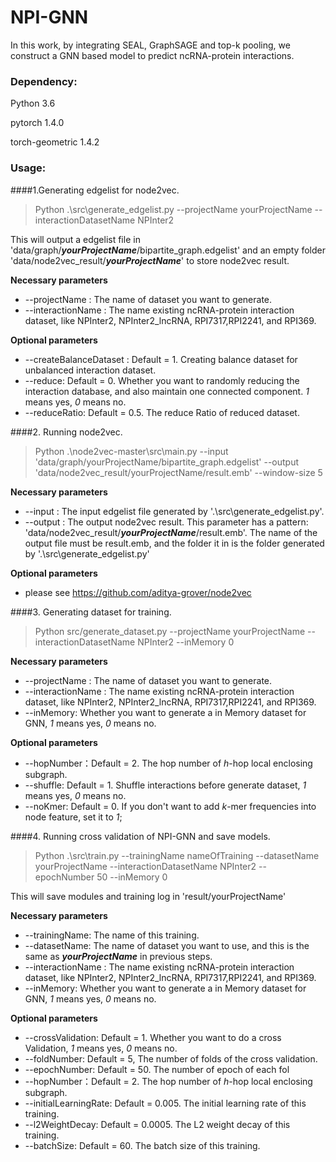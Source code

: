 # NPI-GNN
In this work, by integrating SEAL, GraphSAGE and top-k pooling, we construct a GNN based model to predict ncRNA-protein interactions.

### Dependency:
Python 3.6

pytorch 1.4.0

torch-geometric 1.4.2

### Usage:
####1.Generating edgelist for node2vec.
>Python .\src\generate_edgelist.py --projectName yourProjectName --interactionDatasetName NPInter2 

This will output a edgelist file in 'data/graph/***yourProjectName***/bipartite_graph.edgelist' and an empty folder 'data/node2vec_result/***yourProjectName***' to store node2vec result.

**Necessary parameters**
* --projectName : The name of dataset you want to generate.
* --interactionName : The name existing ncRNA-protein interaction dataset, like NPInter2, NPInter2_lncRNA, RPI7317,RPI2241, and RPI369.

**Optional parameters**
* --createBalanceDataset : Default = 1. Creating balance dataset for unbalanced interaction dataset.
* --reduce: Default = 0. Whether you want to randomly reducing the interaction database, and also maintain one connected component. *1* means yes, *0* means no.
* --reduceRatio: Default = 0.5. The reduce Ratio of reduced dataset.

####2. Running node2vec.
>Python .\node2vec-master\src\main.py --input 'data/graph/yourProjectName/bipartite_graph.edgelist' --output 'data/node2vec_result/yourProjectName/result.emb' --window-size 5

**Necessary parameters**
* --input : The input edgelist file generated by '.\src\generate_edgelist.py'.
* --output : The output node2vec result. This parameter has a pattern: 'data/node2vec_result/***yourProjectName***/result.emb'. 
The name of the output file must be result.emb, and the folder it in is the folder generated by '.\src\generate_edgelist.py'

**Optional parameters**

* please see <https://github.com/aditya-grover/node2vec>

####3. Generating dataset for training.
>Python src/generate_dataset.py --projectName yourProjectName --interactionDatasetName NPInter2 --inMemory 0

**Necessary parameters**
* --projectName : The name of dataset you want to generate.
* --interactionName : The name existing ncRNA-protein interaction dataset, like NPInter2, NPInter2_lncRNA, RPI7317,RPI2241, and RPI369.
* --inMemory: Whether you want to generate a in Memory dataset for GNN, *1* means yes, *0* means no.

**Optional parameters**
* --hopNumber：Default = 2. The hop number of *h*-hop local enclosing subgraph.
* --shuffle: Default = 1. Shuffle interactions before generate dataset, *1* means yes, *0* means no.
* --noKmer: Default = 0. If you don't want to add *k*-mer frequencies into node feature, set it to *1*;

####4. Running cross validation of NPI-GNN  and save models.
>Python .\src\train.py --trainingName nameOfTraining --datasetName yourProjectName --interactionDatasetName NPInter2 --epochNumber 50 --inMemory 0

This will save modules and training log in 'result/yourProjectName'

**Necessary parameters**
* --trainingName: The name of this training.
* --datasetName: The name of dataset you want to use, and this is the same as ***yourProjectName*** in previous steps.
* --interactionName : The name existing ncRNA-protein interaction dataset, like NPInter2, NPInter2_lncRNA, RPI7317,RPI2241, and RPI369.
* --inMemory: Whether you want to generate a in Memory dataset for GNN, *1* means yes, *0* means no.

**Optional parameters**
* --crossValidation: Default = 1. Whether you want to do a cross Validation, *1* means yes, *0* means no.
* --foldNumber: Default = 5, The number of folds of the cross validation.
* --epochNumber: Default = 50. The number of epoch of each fol
* --hopNumber：Default = 2. The hop number of *h*-hop local enclosing subgraph.
* --initialLearningRate: Default = 0.005. The initial learning rate of this training.
* --l2WeightDecay: Default = 0.0005. The L2 weight decay of this training.
* --batchSize: Default = 60. The batch size of this training.
